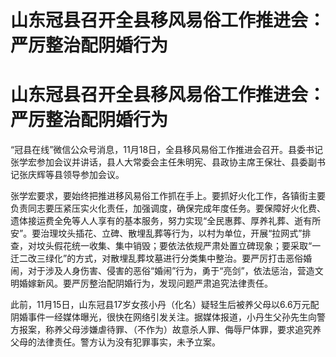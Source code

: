 # 山东冠县召开全县移风易俗工作推进会：严厉整治配阴婚行为

# 山东冠县召开全县移风易俗工作推进会：严厉整治配阴婚行为

“冠县在线”微信公众号消息，11月18日，全县移风易俗工作推进会召开。县委书记张学宏参加会议并讲话，县人大常委会主任朱明宪、县政协主席王保壮、县委副书记张庆辉等县领导参加会议。

张学宏要求，要始终把推进移风易俗工作抓在手上。要抓好火化工作，各镇街主要负责同志要压紧压实火化责任，加强调度，确保完成年度任务。要保障好火化费、遗体接运费全免等人人享有的基本服务，努力实现“全民惠葬、厚养礼葬、逝有所安”。要治理坟头插花、立碑、散埋乱葬等行为，以村为单位，开展“拉网式”排查，对坟头假花统一收集、集中销毁；要依法依规严肃处置立碑现象；要采取“一迁二改三绿化”的方式，对散埋乱葬坟墓进行分类集中整治。要严厉打击恶俗婚闹，对于涉及人身伤害、侵害的恶俗“婚闹”行为，勇于“亮剑”，依法惩治，营造文明婚嫁新风。要严厉整治配阴婚行为，发现问题严肃追究法律责任。

此前，11月15日，山东冠县17岁女孩小丹（化名）疑轻生后被养父母以6.6万元配阴婚事件一经媒体曝光，很快在网络引发关注。据媒体报道，小丹生父孙先生向警方报案，称养父母涉嫌虐待罪、（不作为）故意杀人罪、侮辱尸体罪，要求追究养父母的法律责任。警方认为没有犯罪事实，未予立案。

